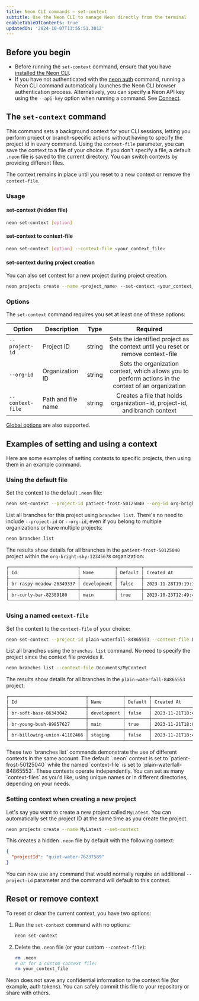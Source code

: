 ```yaml
---
title: Neon CLI commands — set-context
subtitle: Use the Neon CLI to manage Neon directly from the terminal
enableTableOfContents: true
updatedOn: '2024-10-07T13:55:51.301Z'
---
```


## Before you begin

- Before running the `set-context` command, ensure that you have [installed the Neon CLI](/docs/reference/neon-cli#install-the-neon-cli).
- If you have not authenticated with the [neon auth](/docs/reference/cli-auth) command, running a Neon CLI command automatically launches the Neon CLI browser authentication process. Alternatively, you can specify a Neon API key using the `--api-key` option when running a command. See [Connect](/docs/reference/neon-cli#connect).

## The `set-context` command

This command sets a background context for your CLI sessions, letting you perform project or branch-specific actions without having to specify the project id in every command. Using the `context-file` parameter, you can save the context to a file of your choice. If you don't specify a file, a default `.neon` file is saved to the current directory. You can switch contexts by providing different files.

The context remains in place until you reset to a new context or remove the `context-file`.

### Usage

#### set-context (hidden file)

```bash
neon set-context [option]
```

#### set-context to context-file

```bash
neon set-context [option] --context-file <your_context_file>
```

#### set-context during project creation

You can also set context for a new project during project creation.

```bash
neon projects create --name <project_name> --set-context <your_context_file>
```

### Options

The `set-context` command requires you set at least one of these options:

| Option           | Description        | Type   |                                               Required                                               |
| ---------------- | ------------------ | ------ | :--------------------------------------------------------------------------------------------------: |
| `--project-id`   | Project ID         | string |          Sets the identified project as the context until you reset or remove context-file           |
| `--org-id`       | Organization ID    | string | Sets the organization context, which allows you to perform actions in the context of an organization |
| `--context-file` | Path and file name | string |              Creates a file that holds organization-id, project-id, and branch context               |

[Global options](/docs/reference/neon-cli#global-options) are also supported.

## Examples of setting and using a context

Here are some examples of setting contexts to specific projects, then using them in an example command.

### Using the default file

Set the context to the default `.neon` file:

```bash
neon set-context --project-id patient-frost-50125040 --org-id org-bright-sky-12345678
```

List all branches for this project using `branches list`. There's no need to include `--project-id` or `--org-id`, even if you belong to multiple organizations or have multiple projects:

```bash
neon branches list
```

The results show details for all branches in the `patient-frost-50125040` project within the `org-bright-sky-12345678` organization:

```bash
┌──────────────────────────┬─────────────┬─────────┬──────────────────────┬──────────────────────┐
│ Id                       │ Name        │ Default │ Created At           │ Updated At           │
├──────────────────────────┼─────────────┼─────────┼──────────────────────┼──────────────────────┤
│ br-raspy-meadow-26349337 │ development │ false   │ 2023-11-28T19:19:11Z │ 2023-12-01T00:18:21Z │
├──────────────────────────┼─────────────┼─────────┼──────────────────────┼──────────────────────┤
│ br-curly-bar-82389180    │ main        │ true    │ 2023-10-23T12:49:41Z │ 2023-12-01T00:18:21Z │
└──────────────────────────┴─────────────┴─────────┴──────────────────────┴──────────────────────┘
```

### Using a named `context-file`

Set the context to the `context-file` of your choice:

```bash
neon set-context --project-id plain-waterfall-84865553 --context-file Documents/MyContext
```

List all branches using the `branches list` command. No need to specify the project since the context file provides it.

```bash
neon branches list --context-file Documents/MyContext
```

The results show details for all branches in the `plain-waterfall-84865553` project:

```bash
┌─────────────────────────────┬─────────────┬─────────┬──────────────────────┬──────────────────────┐
│ Id                          │ Name        │ Default │ Created At           │ Updated At           │
├─────────────────────────────┼─────────────┼─────────┼──────────────────────┼──────────────────────┤
│ br-soft-base-86343042       │ development │ false   │ 2023-11-21T18:41:47Z │ 2023-12-01T00:00:14Z │
├─────────────────────────────┼─────────────┼─────────┼──────────────────────┼──────────────────────┤
│ br-young-bush-89857627      │ main        │ true    │ 2023-11-21T18:00:10Z │ 2023-12-01T03:33:53Z │
├─────────────────────────────┼─────────────┼─────────┼──────────────────────┼──────────────────────┤
│ br-billowing-union-41102466 │ staging     │ false   │ 2023-11-21T18:44:22Z │ 2023-12-01T08:32:40Z │
└─────────────────────────────┴─────────────┴─────────┴──────────────────────┴──────────────────────
```

<Admonition type="note">
These two `branches list` commands demonstrate the use of different contexts in the same account. The default `.neon` context is set to `patient-frost-50125040` while the named `context-file` is set to `plain-waterfall-84865553`. These contexts operate independently. You can set as many `context-files` as you'd like, using unique names or in different directories, depending on your needs.
</Admonition>

### Setting context when creating a new project

Let's say you want to create a new project called `MyLatest`. You can automatically set the project ID at the same time as you create the project.

```bash
neon projects create --name MyLatest --set-context
```

This creates a hidden `.neon` file by default with the following context:

```json
{
  "projectId": "quiet-water-76237589"
}
```

You can now use any command that would normally require an additional `--project-id` parameter and the command will default to this context.

## Reset or remove context

To reset or clear the current context, you have two options:

1. Run the `set-context` command with no options:

   ```bash
   neon set-context
   ```

2. Delete the `.neon` file (or your custom `--context-file`):

   ```bash
   rm .neon
   # Or for a custom context file:
   rm your_context_file
   ```

<Admonition type="note">
Neon does not save any confidential information to the context file (for example, auth tokens). You can safely commit this file to your repository or share with others.
</Admonition>
